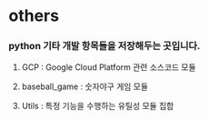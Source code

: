 # others

### python 기타 개발 항목들을 저장해두는 곳입니다.
1. GCP : Google Cloud Platform 관련 소스코드 모듈
2. baseball_game : 숫자야구 게임 모듈

99. Utils : 특정 기능을 수행하는 유틸성 모듈 집합
